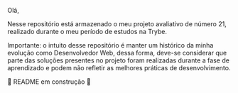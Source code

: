 Olá,

Nesse repositório está armazenado o meu projeto avaliativo de número 21, realizado durante o meu período de estudos na Trybe.

Importante: o intuito desse repositório é manter um histórico da minha evolução como Desenvolvedor Web, dessa forma, deve-se considerar que parte das soluções presentes no projeto foram realizadas durante a fase de aprendizado e podem não refletir as melhores práticas de desenvolvimento.

🚧 README em construção 🚧
